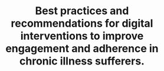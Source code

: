 --- 
abstract: '' 
authors: 
 - M Karekla
 -  O Kasinopoulos
 -  DD Neto
 -  admin
 -  T Van Daele
 -  ...
doi: '' 
featured: false 
publication: '*European Psychologist*, NA' 
publication_short: '' 
publishDate: '2019-01-01' 
title: 'Best practices and recommendations for digital interventions to improve engagement and adherence in chronic illness sufferers.' 
url_code: '' 
url_dataset: '' 
url_pdf: '' 
url_poster: '' 
url_project: '' 
url_slides: '' 
url_source: '' 
url_video: '' 
---